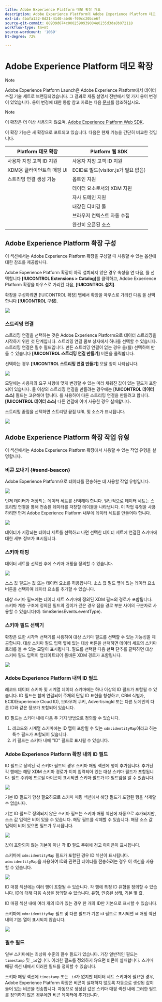 ```yaml
---
title: Adobe Experience Platform 데모 확장 개요
description: Adobe Experience Platform의 Adobe Experience Platform 데모 확장에 대해 알아봅니다.
exl-id: 4bafa132-0d21-4140-ab46-f09cc20bce6f
source-git-commit: 88939d674c0002590939004e0235d3da8b072118
workflow-type: tm+mt
source-wordcount: '1069'
ht-degree: 72%

---
```


# Adobe Experience Platform 데모 확장

>[!NOTE]
>
>Adobe Experience Platform Launch은 Adobe Experience Platform에서 데이터 수집 기술 세트로 브랜딩되었습니다. 그 결과로 제품 설명서 전반에서 몇 가지 용어 변경이 있었습니다. 용어 변경에 대한 통합 참고 자료는 다음 [문서](../../../term-updates.md)를 참조하십시오.

>[!NOTE]
>
>이 확장은 더 이상 사용되지 않으며, [Adobe Experience Platform Web SDK](../sdk/overview.md).

이 확장 기능은 새 확장으로 포트되고 있습니다. 다음은 현재 기능을 간단히 비교한 것입니다.

| Platform 데모 확장 | Platform 웹 SDK |
| ------------------ | ----------- |
| 사용자 지정 고객 ID 지원 | 사용자 지정 고객 ID 지원 |
| XDM용 클라이언트측 매핑 UI | ECID로 빌드(visitor.js가 필요 없음) |
| 스트리밍 연결 생성 기능 | 옵트인 지원 |
|  | 데이터 요소로서의 XDM 지원 |
|  | 자사 도메인 지원 |
|  | 내장된 디버깅 툴 |
|  | 브라우저 컨텍스트 자동 수집 |
|  | 완전히 오픈된 소스 |


## Adobe Experience Platform 확장 구성

이 섹션에서는 Adobe Experience Platform 확장을 구성할 때 사용할 수 있는 옵션에 대한 참조를 제공합니다.

Adobe Experience Platform 확장이 아직 설치되지 않은 경우 속성을 연 다음, 를 선택합니다 **[!UICONTROL Extensions > Catalog]**&#x200B;를 클릭하고, Adobe Experience Platform 확장을 마우스로 가리킨 다음, **[!UICONTROL 설치]**.

확장을 구성하려면 [!UICONTROL 확장] 탭에서 확장을 마우스로 가리킨 다음 을 선택합니다 **[!UICONTROL 구성]**.

![](../../../images/adobe-experience-platform-extension-configuration.png)

### 스트리밍 연결

스트리밍 연결을 선택하는 것은 Adobe Experience Platform으로 데이터 스트리밍을 시작하기 위한 첫 단계입니다. 스트리밍 연결 콤보 상자에서 하나를 선택할 수 있습니다. 스트리밍 연결은 필수 필드입니다. 만든 스트리밍 연결이 없는 경우 을(를) 선택하여 만들 수 있습니다 **[!UICONTROL 스트리밍 연결 만들기]** 버튼을 클릭합니다.

선택하는 경우 **[!UICONTROL 스트리밍 연결 만들기]** 모달 창이 나타납니다.

![](../../../images/adobe-experienc-platform-create-streaming-connection.png)

모달에는 사용자의 요구 사항에 맞게 변경할 수 있는 미리 채워진 값이 있는 필드가 포함되어 있습니다. 둘 이상의 스트리밍 연결을 만들려는 경우에는 **[!UICONTROL 데이터 소스]** 필드는 고유해야 합니다. 를 사용하여 다른 스트리밍 연결을 만들려고 합니다. **[!UICONTROL 데이터 소스]** 다른 연결에 이미 사용한 경우 실패합니다.

스트리밍 끝점을 선택하면 스트리밍 끝점 URL 및 소스가 표시됩니다.

![](../../../images/adobe-experience-platform-streaming-endpoint-selected.png)

## Adobe Experience Platform 확장 작업 유형

이 섹션에서는 Adobe Experience Platform 확장에서 사용할 수 있는 작업 유형을 설명합니다.

### 비콘 보내기 {#send-beacon}

Adobe Experience Platform으로 데이터를 전송하는 데 사용할 작업 유형입니다.

![](../../../images/adobe-experience-platform-send-beacon-dataset.png)

먼저 데이터가 저장되는 데이터 세트를 선택해야 합니다. 일반적으로 데이터 세트는 스트리밍 연결을 통해 전송된 데이터를 저장할 테이블을 나타냅니다. 이 작업 유형을 사용하려면 먼저 Adobe Experience Platform 내부에 데이터 세트를 만들어야 합니다.

![](../../../images/adobe-experience-platform-send-beacon-dataset-selected1.png)

데이터가 저장되는 데이터 세트를 선택하고 나면 선택한 데이터 세트에 연결된 스키마에 대한 세부 정보가 표시됩니다.

### 스키마 매핑

데이터 세트를 선택한 후에 스키마 매핑을 정의할 수 있습니다.

![](../../../images/adobe-experience-platform-send-beacon-schema-mapping.png)

소스 값 필드는 값 또는 데이터 요소를 허용합니다. 소스 값 필드 옆에 있는 데이터 요소 버튼을 선택하여 데이터 요소를 추가할 수 있습니다.

대상 스키마 필드에는 데이터 세트 스키마에 정의된 XDM 필드의 경로가 포함됩니다. 스키마 계층 구조에 정의된 필드의 깊이가 깊은 경우 점을 경로 부분 사이의 구분자로 사용할 수 있습니다(예: timeSeriesEvents.eventType).

### 스키마 필드 선택기

확장은 또한 시각적 선택기를 사용하여 대상 스키마 필드를 선택할 수 있는 가능성을 제공합니다. 대상 스키마 필드 입력 옆에 있는 대상 버튼을 선택하면 데이터 세트의 스키마 트리를 볼 수 있는 모달이 표시됩니다. 필드를 선택한 다음 **선택** 단추를 클릭하면 대상 스키마 필드 입력이 업데이트되어 올바른 XDM 경로가 포함됩니다.

![](../../../images/adobe-experience-platform-send-beacon-schema-field-selector.png)

### Adobe Experience Platform 내의 ID 필드

레코드 데이터 스키마 및 시계열 데이터 스키마에는 하나 이상의 ID 필드가 포함될 수 있습니다. ID 필드는 함께 연결되어 주체의 단일 ID 표현을 형성하고, CRM 식별자, ECID(Experience Cloud ID), 브라우저 쿠키, AdvertisingId 또는 다른 도메인의 다른 ID와 같은 정보가 포함되어 있습니다.

ID 필드는 스키마 내에 다음 두 가지 방법으로 정의할 수 있습니다.

1. 레코드와 시계열 스키마에는 ID 맵이 포함될 수 있는 `xdm:identityMap`이라고 하는 특수 필드가 포함되어 있습니다.
1. 키 필드는 스키마 내에 &quot;ID&quot; 필드로 표시될 수 있습니다.

### Adobe Experience Platform 확장 내의 ID 필드

ID 필드로 정의된 각 스키마 필드의 경우 스키마 매핑 섹션에 행이 추가됩니다. 추가된 각 행에는 해당 XDM 스키마 경로가 이미 입력되어 있는 대상 스키마 필드가 포함됩니다. 필드 주위에 프로필 아이콘이 표시되면 스키마 필드가 ID 필드임을 알 수 있습니다.

![](../../../images/adobe-experience-platform-send-beacon-identity-field.png)

기본 ID 필드가 항상 필요하므로 스키마 매핑 섹션에서 해당 필드가 포함된 행을 삭제할 수 없습니다.

기본 ID 필드로 정의되지 않은 스키마 필드는 스키마 매핑 섹션에 자동으로 추가되지만, 소스 값 입력은 비어 있을 수 있습니다. 해당 필드를 삭제할 수 있습니다. 해당 소스 값 입력이 비어 있으면 필드가 무시됩니다.

![](../../../images/adobe-experience-platform-send-beacon-identity-field-warning.png)

값이 포함되지 않는 기본이 아닌 각 ID 필드 주위에 경고 아이콘이 표시됩니다.

스키마에 `xdm:identityMap` 필드가 포함된 경우 ID 섹션이 표시됩니다. `xdm:identityMap`을 사용하여 ID와 관련된 데이터를 전송하려는 경우 이 섹션을 사용할 수 있습니다.

![](../../../images/adobe-experience-platform-send-beacon-identity-section.png)

ID 매핑 섹션에는 여러 행이 포함될 수 있습니다. 각 행에 특정 ID 유형을 정의할 수 있습니다. ID에 대해 다음 속성을 정의할 수 있습니다. 유형, 인증된 상태, 기본 및 값.

ID 매핑 섹션 내에 여러 개의 ID가 있는 경우 한 개의 ID만 기본으로 표시할 수 있습니다.

스키마에 `xdm:identityMap` 필드 및 다른 필드가 기본 id 필드로 표시되면 id 매핑 섹션 내의 기본 열이 표시되지 않습니다.

![](../../../images/adobe-experience-platform-send-beacon-identity-section-not-primary.png)

### 필수 필드

일부 스키마에는 최상위 수준의 필수 필드가 있습니다. 가장 일반적인 필드는 `timestamp` 및 `_id`입니다. 이러한 필드를 정의하지 않으면 비콘이 실패합니다. 스키마 매핑 섹션 내에서 이러한 필드를 정의할 수 있습니다.

스키마 매핑 섹션에 `timestamp` 또는 `_id`가 없지만 데이터 세트 스키마에 필요한 경우, Adobe Experience Platform 확장은 비콘이 실패하지 않도록 자동으로 생성된 값이 들어 있는 비콘을 전송합니다. 자동으로 생성된 값은 스키마 매핑 섹션 내에 그러한 필드를 정의하지 않은 경우에만 비콘 데이터에 추가됩니다.
